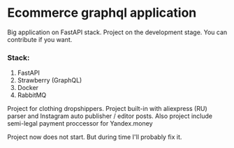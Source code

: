 # Ecommerce graphql application

Big application on FastAPI stack. Project on the development stage. You can contribute if you want.

### Stack:

1. FastAPI
2. Strawberry (GraphQL)
3. Docker
4. RabbitMQ

Project for clothing dropshippers. Project built-in with aliexpress (RU) parser and Instagram auto publisher / editor
posts. Also project include semi-legal payment proccessor for Yandex.money

Project now does not start. But during time I'll probably fix it.